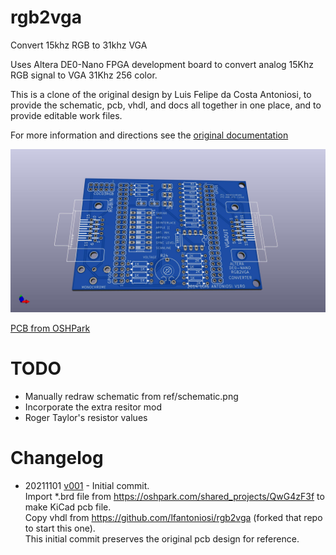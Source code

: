 # rgb2vga
Convert 15khz RGB to 31khz VGA

Uses Altera DE0-Nano FPGA development board to convert analog 15Khz RGB signal to VGA 31Khz 256 color.

This is a clone of the original design by Luis Felipe da Costa Antoniosi, to provide the schematic, pcb, vhdl, and docs all together in one place, and to provide editable work files.

For more information and directions see the [original documentation](https://sites.google.com/site/tandycocoloco/rgb2vga)

![](PCB/rgb2vga.jpg)
<!-- ![](PCB/rgb2vga.svg) -->

[PCB from OSHPark](https://oshpark.com/shared_projects/QwG4zF3f)
<!-- [PCB from PCBWAY]()  -->

<!-- [BOM from DigiKey]() -->

<!-- [Gerbers](../../releases/latest) -->

# TODO
* Manually redraw schematic from ref/schematic.png
* Incorporate the extra resitor mod
* Roger Taylor's resistor values

# Changelog
* 20211101 [v001](../../tree/v001) - Initial commit.  
 Import \*.brd file from https://oshpark.com/shared_projects/QwG4zF3f to make KiCad pcb file.  
 Copy vhdl from https://github.com/lfantoniosi/rgb2vga (forked that repo to start this one).  
 This initial commit preserves the original pcb design for reference.  
